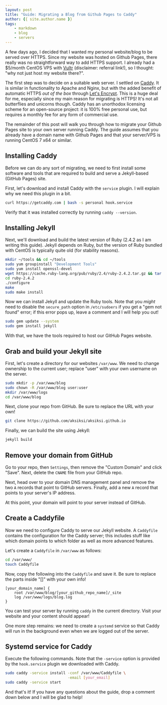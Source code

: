 ```yaml
---
layout: post
title: "Guide: Migrating a Blog from Github Pages to Caddy"
author: {{ site.author.name }}
tags:
    - markdown
    - blog
    - servers
---
```


A few days ago, I decided that I wanted my personal website/blog to be served over HTTPS. Since my website was hosted on Github Pages, there really was no straightforward way to add HTTPS support. I already had a $5/month CentOS VPS with [Vultr](https://www.vultr.com/?ref=7276430) (disclaimer: referral link!), so I thought: "why not just host my website there?".

The first step was to decide on a suitable web server. I settled on [Caddy](https://caddyserver.com/). It is similar in functionality to Apache and Nginx, but with the added benefit of automatic HTTPS *out of the box* through [Let's Encrypt](https://letsencrypt.org/). This is a huge deal for me, especially since my main reason for migrating is HTTPS! It's not all butterflies and unicorns though. Caddy has an unorthodox licensing scheme for an open-source project: it is 100% free personal use, but requires a monthly fee for any form of commercial use.

The remainder of this post will walk you through how to migrate your Github Pages site to your own server running Caddy. The guide assumes that you already have a domain name with Github Pages and that your server/VPS is running CentOS 7 x64 or similar.

## Installing Caddy

Before we can do any sort of migrating, we need to first install some software and tools that are required to build and serve a Jekyll-based (GitHub Pages) site.

First, let's download and install Caddy with the `service` plugin. I will explain why we need this plugin in a bit.

```bash
curl https://getcaddy.com | bash -s personal hook.service
```

Verify that it was installed correctly by running `caddy --version`.

## Installing Jekyll

Next, we'll download and build the latest version of Ruby (2.4.2 as I am writing this guide). Jekyll depends on Ruby, but the version of Ruby bundled with CentOS is typically quite old (for stability reasons). 

```bash
mkdir ~/tools && cd ~/tools
sudo yum groupinstall "Development Tools"
sudo yum install openssl-devel
wget https://cache.ruby-lang.org/pub/ruby/2.4/ruby-2.4.2.tar.gz && tar xvfvz ruby-2.4.2.tar.gz
cd ruby-2.4.2
./configure
make
sudo make install
```

Now we can install Jekyll and update the Ruby tools. Note that you *might* need to disable the `secure_path` option in `/etc/sudoers` if you get a "gem not found" error; if this error pops up, leave a comment and I will help you out!

```bash
sudo gem update --system
sudo gem install jekyll
```

With that, we have the tools required to host our GitHub Pages website.

## Grab and build your Jekyll site

First, let's create a directory for our websites `/var/www`. We need to change ownership to the current user; replace "user" with your own username on the server.

```bash
sudo mkdir -p /var/www/blog
sudo chown -R /var/www/blog user:user
mkdir /var/www/logs
cd /var/www/blog
```

Next, clone your repo from GitHub. Be sure to replace the URL with your own!

```bash
git clone https://github.com/aksiksi/aksiksi.github.io
```

Finally, we can build the site using Jekyll:

```bash
jekyll build
```

## Remove your domain from GitHub

Go to your repo, then `Settings`, then remove the "Custom Domain" and click "Save". Next, delete the `CNAME` file from your GitHub repo. 

Next, head over to your domain DNS management panel and remove the two `A` records that point to GitHub servers. Finally, add a new `A` record that points to your server's IP address.

At this point, your domain will point to your server instead of GitHub.

## Create a Caddyfile

Now we need to configure Caddy to serve our Jekyll website. A `Caddyfile` contains the configuration for the Caddy server; this includes stuff like which domain points to which folder as well as more advanced features.

Let's create a `Caddyfile` in `/var/www` as follows:

```bash
cd /var/www/
touch Caddyfile
```

Now, copy the following into the `Caddyfile` and save it. Be sure to replace the parts inside "[]" with your own info!

```
[your_domain_name] {
    root /var/www/blog/[your_github_repo_name]/_site
    log /var/www/logs/blog.log
}
```

You can test your server by running `caddy` in the current directory. Visit your website and your content should appear!

One more step remains: we need to create a `systemd` service so that Caddy will run in the background even when we are logged out of the server.

## Systemd service for Caddy

Execute the following commands. Note that the `-service` option is provided by the `hook.service` plugin we downloaded with Caddy.

```bash
sudo caddy -service install -conf /var/www/Caddyfile \
                            -email [your_email]
sudo caddy -service start
``` 

And that's it! If you have any questions about the guide, drop a comment down below and I will be glad to help!
